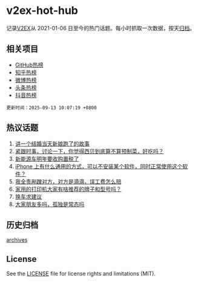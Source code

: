 # v2ex-hot-hub

 记录[V2EX](https://www.v2ex.com/)从 2021-01-06 日至今的热门话题。每小时抓取一次数据，按天[归档](archives)。
 
 ## 相关项目

- [GitHub热榜](https://github.com/snaildev/github-hot-hub)
- [知乎热榜](https://github.com/snaildev/zhihu-hot-hub)
- [微博热榜](https://github.com/snaildev/weibo-hot-hub)
- [头条热榜](https://github.com/snaildev/toutiao-hot-hub)
- [抖音热榜](https://github.com/snaildev/douyin-hot-hub)


 `更新时间：2025-09-13 10:07:19 +0800`

## 热议话题

1. [讲一个结婚当天新娘跑了的故事](https://www.v2ex.com/t/1158732)
1. [紧跟时事，讨论一下，你觉得西贝到底算不算预制菜，好吃吗？](https://www.v2ex.com/t/1158734)
1. [新能源车明年要收购置税了](https://www.v2ex.com/t/1158733)
1. [iPhone 上有什么通用的方式，可以不安装某个软件，同时正常使用这个软件？](https://www.v2ex.com/t/1158719)
1. [我全责剐蹭对方，对方是滴滴，误工费怎么赔](https://www.v2ex.com/t/1158760)
1. [家用的打印机大家有啥推荐的牌子和型号吗？](https://www.v2ex.com/t/1158716)
1. [换车求建议](https://www.v2ex.com/t/1158754)
1. [大家朋友多吗，孤独是常态吗](https://www.v2ex.com/t/1158791)

## 历史归档

[archives](archives)

## License

See the [LICENSE](LICENSE) file for license rights and limitations (MIT).
